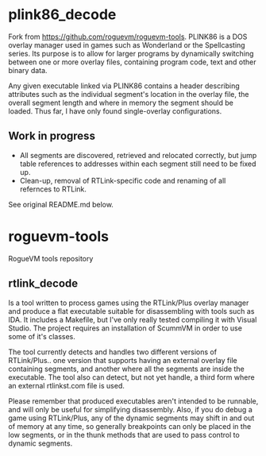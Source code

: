 # plink86_decode
Fork from https://github.com/roguevm/roguevm-tools.
PLINK86 is a DOS overlay manager used in games such as Wonderland or the Spellcasting series.
Its purpose is to allow for larger programs by dynamically switching between one or more
overlay files, containing program code, text and other binary data.

Any given executable linked via PLINK86 contains a header describing attributes such as the
individual segment's location in the overlay file, the overall segment length and where in
memory the segment should be loaded.
Thus far, I have only found single-overlay configurations.

## Work in progress
* All segments are discovered, retrieved and relocated correctly, but jump table references
to addresses within each segment still need to be fixed up.
* Clean-up, removal of RTLink-specific code and renaming of all refernces to RTLink.

See original README.md below.

# roguevm-tools
RogueVM tools repository

## rtlink_decode
Is a tool written to process games using the RTLink/Plus overlay manager and produce
a flat executable suitable for disassembling with tools such as IDA. It includes
a Makefile, but I've only really tested compiling it with Visual Studio.
The project requires an installation of ScummVM in order to use some of it's classes.

The tool currently detects and handles two different versions of RTLink/Plus..
one version that supports having an external overlay file containing segments,
and another where all the segments are inside the executable. The tool also can
detect, but not yet handle, a third form where an external rtlinkst.com file is
used.

Please remember that produced executables aren't intended to be runnable, and will
only be useful for simplifying disassembly. Also, if you do debug a game using
RTLink/Plus, any of the dynamic segments may shift in and out of memory at any
time, so generally breakpoints can only be placed in the low segments, or in
the thunk methods that are used to pass control to dynamic segments.
